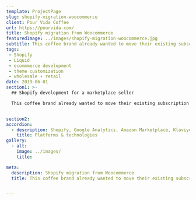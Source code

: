 ```yaml
---
template: ProjectPage
slug: shopify-migration-woocommerce
client: Pour Vida Coffee
url: https://pourvida.com/
title: Shopify migration from Woocommerce
featuredImage: ../images/shopify-migration-woocommerce.jpg
subtitle: This coffee brand already wanted to move their existing subscription business from Woocomemrce to Shopify
tags:
 - Shopify
 - Liquid
 - ecommmerce development
 - theme customization
 - wholesale + retail
date: 2019-06-01
section1: >-
  ## Shopify development for a marketplace seller

  This coffee brand already wanted to move their existing subscription business from Woocomemrce to Shopify


section2:
accordion:
  - description: Shopify, Google Analytics, Amazon Marketplace, Klaviyo
    title: Platforms & technologies
gallery:
  - alt:
    image: ../images/
    title:

meta:
  description: Shopify migration from Woocommerce
  title: This coffee brand already wanted to move their existing subscription business from Woocomemrce to Shopify


---
```

